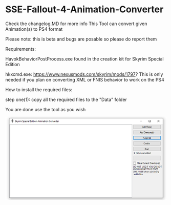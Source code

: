 # SSE-Fallout-4-Animation-Converter
Check the changelog.MD for more info
This Tool can convert given Animation(s) to PS4 format

Please note: this is beta and bugs are posable so please do report them

Requirements:

HavokBehaviorPostProcess.exe found in the creation kit for Skyrim Special Edition

hkxcmd.exe: https://www.nexusmods.com/skyrim/mods/1797? This is only needed if you plan on converting XML or FNIS behavior to work on the PS4

How to install the required files:

step one(1): copy all the required files to the "Data" folder

You are done use the tool as you wish

![Screenshot](Main.PNG)

